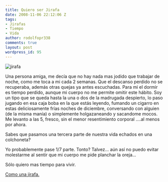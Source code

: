 ```yaml
---
title: Quiero ser Jirafa
date: 2008-11-06 22:12:06 Z
tags:
- Jirafas
- Tiempo
- Vida
author: rodolfopr338
comments: true
layout: post
wordpress_id: 95
---
```


<!-- more -->
![jirafa](http://sinjeta.files.wordpress.com/2008/11/jirafa.jpg)

Una persona amiga, me decía que no hay nada mas jodido que trabajar de noche, como me toca a mi cada 2 semanas. Que el descanso perdido no se recuperaba, además otras quejas ya antes escuchadas.
Para mi el dormir es tiempo perdido, aunque mi cuerpo no me permite omitir este hábito.
Soy un tipo que se queda hasta la una o dos de la madrugada despierto, lo paso jugando en esa caja boba en la que estás leyendo, fumando un cigarro en estas deliciosamente frías noches de diciembre, conversando con alguien (de la misma manía) o simplemente holgazaneando y sacandome mocos. 
Me levanto a las 5, fresco, sin el menor resentimiento corporal ....al menos por ahora.

Sabes que pasamos una tercera parte de nuestra vida echados en una colchoneta?

Yo probablemente pase 1/7 parte. Tonto? Talvez... aún así no puedo evitar molestarme al sentir que mi cuerpo me pide planchar la oreja... 

Sólo quiero mas tiempo para vivir.

[Como una jirafa.](http://adrianajaraes.blogspot.com/2007/07/hechos-sobre-jirafas-parte-ii.html)



